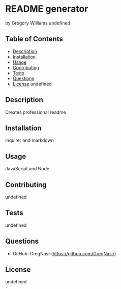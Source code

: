 # README generator
by Gregory Williams
undefined
## Table of Contents
* [Description](#description)
* [Installation](#installation)
* [Usage](#usage)
* [Contributing](#Contributing)
* [Tests](#tests)
* [Questions](#questions)
* [License](#license)
undefined 
## Description
Creates professional readme
## Installation
inquirer and markdown
## Usage
JavaScript and Node
## Contributing
undefined
## Tests
undefined
## Questions
* GitHub: GregNasir(https://gitbub.com/GregNasir)
## License
undefined
